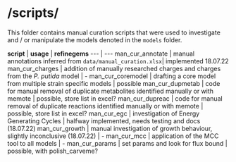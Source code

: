 # /scripts/

This folder contains manual curation scripts that were used to investigate and / or manipulate the models denoted in the `models` folder.

**script** | **usage**  | **refinegems**
--- | --- 
man_cur_annotate | manual annotations inferred from `data/manual_curation.xlsx`| implemented 18.07.22
man_cur_charges | addition of manually researched charges and charges from the *P. putida* model | -
man_cur_coremodel | drafting a core model from multiple strain specific models | possible
man_cur_dupmetab | code for manual removal of duplicate metabolites identified manually or with memote | possible, store list in excel?
man_cur_dupreac | code for manual removal of duplicate reactions identified manually or with memote | possible, store list in excel?
man_cur_egc | investigation of Energy Generating Cycles | halfway implemented, needs testing and docs (18.07.22)
man_cur_growth | manual investigation of growth behaviour, slightly inconclusive (18.07.22) | -
man_cur_mcc | application of the MCC tool to all models | -
man_cur_params | set params and look for flux bound | possible, with polish_carveme?